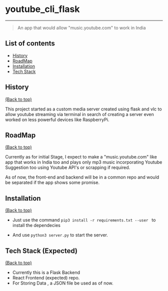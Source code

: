 # youtube_cli_flask
---
>An app that would allow "music.youtube.com" to work in India



## List of contents
- [History](#history)
- [RoadMap](#roadmap)
- [Installation](#installation)
- [Tech Stack](#tech-stack-expected)

## History
[(Back to top)](#list-of-contents)
<p> This project started as a custom media server created using flask and vlc to allow youtube streaming via terminal in search of creating a server even worked on less powerful devices like RaspberryPi.</p>

## RoadMap
[(Back to top)](#list-of-contents)
<p> Currently as for initial Stage, I expect to make a "music.youtube.com" like app that works in India too and plays only mp3 music incorporating Youtube Suggestion too using Youtube API's or scrapping if required. </p>
<p> As of now, the front-end and backend will be in a common repo and would be separated if the app shows some promise. </p>

## Installation
[(Back to top)](#list-of-contents)

* Just use the command `pip3 install -r requirements.txt --user ` to install the dependecies

* And use ` python3 server.py ` to start the server.

## Tech Stack (Expected)
[(Back to top)](#list-of-contents)

* Currently this is a Flask Backend
* React Frontend (expected) repo.
* For Storing Data , a JSON file be used as of now.
